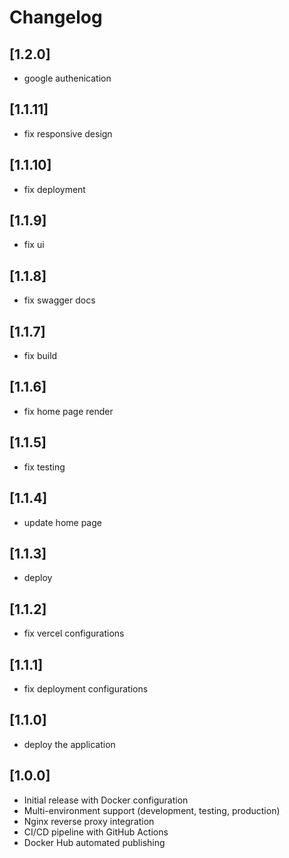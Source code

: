 # Changelog

## [1.2.0]

- google authenication

## [1.1.11]

- fix responsive design

## [1.1.10]

- fix deployment

## [1.1.9]

- fix ui

## [1.1.8]

- fix swagger docs

## [1.1.7]

- fix build

## [1.1.6]

- fix home page render

## [1.1.5]

- fix testing

## [1.1.4]

- update home page

## [1.1.3]

- deploy

## [1.1.2]

- fix vercel configurations

## [1.1.1]

- fix deployment configurations

## [1.1.0]

- deploy the application

## [1.0.0]

- Initial release with Docker configuration
- Multi-environment support (development, testing, production)
- Nginx reverse proxy integration
- CI/CD pipeline with GitHub Actions
- Docker Hub automated publishing
